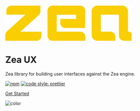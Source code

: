 [//]: <> (Author: Michael Smith)
[//]: <> (Date: May 22, 2020)

![logo](_media/logo-zea.svg)

# Zea UX

Zea library for building user interfaces against the Zea engine.

[![npm](https://img.shields.io/npm/v/@zeainc/zea-ux?style=flat-square)](https://www.npmjs.com/package/@zeainc/zea-ux)
[![code style: prettier](https://img.shields.io/badge/code_style-prettier-ff69b4.svg?style=flat-square)](https://github.com/prettier/prettier)


[Get Started](README.md)

<!-- background color -->

![color](#333333)
